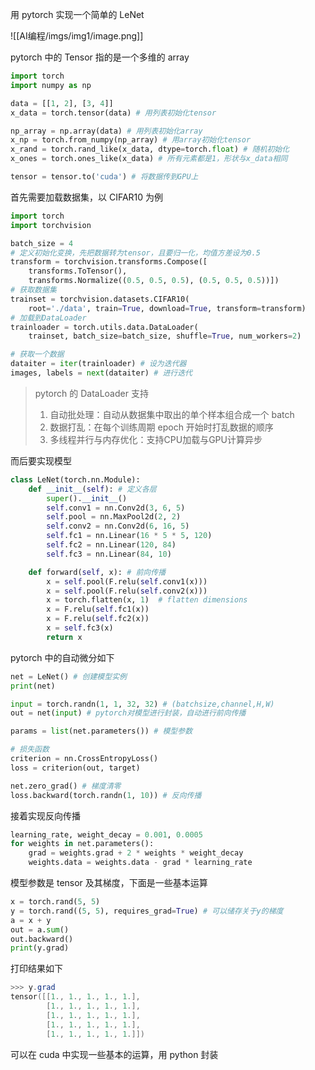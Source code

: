 
用 pytorch 实现一个简单的 LeNet

![[AI编程/imgs/img1/image.png]]

pytorch 中的 Tensor 指的是一个多维的 array 

```python
import torch 
import numpy as np 

data = [[1, 2], [3, 4]] 
x_data = torch.tensor(data) # 用列表初始化tensor

np_array = np.array(data) # 用列表初始化array
x_np = torch.from_numpy(np_array) # 用array初始化tensor
x_rand = torch.rand_like(x_data, dtype=torch.float) # 随机初始化
x_ones = torch.ones_like(x_data) # 所有元素都是1，形状与x_data相同

tensor = tensor.to('cuda') # 将数据传到GPU上
```

首先需要加载数据集，以 CIFAR10 为例

```python
import torch
import torchvision

batch_size = 4
# 定义初始化变换，先把数据转为tensor，且要归一化，均值方差设为0.5
transform = torchvision.transforms.Compose([
    transforms.ToTensor(), 
    transforms.Normalize((0.5, 0.5, 0.5), (0.5, 0.5, 0.5))])
# 获取数据集
trainset = torchvision.datasets.CIFAR10(
    root='./data', train=True, download=True, transform=transform)
# 加载到DataLoader
trainloader = torch.utils.data.DataLoader(
    trainset, batch_size=batch_size, shuffle=True, num_workers=2)

# 获取一个数据
dataiter = iter(trainloader) # 设为迭代器
images, labels = next(dataiter) # 进行迭代
```

>pytorch 的 DataLoader 支持
>1. 自动批处理：自动从数据集中取出的单个样本组合成一个 batch
>2. 数据打乱：在每个训练周期 epoch 开始时打乱数据的顺序
>3. 多线程并行与内存优化：支持CPU加载与GPU计算异步

而后要实现模型

```python
class LeNet(torch.nn.Module):
    def __init__(self): # 定义各层
        super().__init__()
        self.conv1 = nn.Conv2d(3, 6, 5)
        self.pool = nn.MaxPool2d(2, 2)
        self.conv2 = nn.Conv2d(6, 16, 5)
        self.fc1 = nn.Linear(16 * 5 * 5, 120)
        self.fc2 = nn.Linear(120, 84)
        self.fc3 = nn.Linear(84, 10)

    def forward(self, x): # 前向传播
        x = self.pool(F.relu(self.conv1(x)))
        x = self.pool(F.relu(self.conv2(x)))
        x = torch.flatten(x, 1)  # flatten dimensions
        x = F.relu(self.fc1(x))
        x = F.relu(self.fc2(x))
        x = self.fc3(x)
        return x
```

pytorch 中的自动微分如下

```python
net = LeNet() # 创建模型实例
print(net)

input = torch.randn(1, 1, 32, 32) # (batchsize,channel,H,W)
out = net(input) # pytorch对模型进行封装，自动进行前向传播

params = list(net.parameters()) # 模型参数

# 损失函数
criterion = nn.CrossEntropyLoss() 
loss = criterion(out, target) 

net.zero_grad() # 梯度清零
loss.backward(torch.randn(1, 10)) # 反向传播
```

接着实现反向传播

```python
learning_rate, weight_decay = 0.001, 0.0005
for weights in net.parameters():
    grad = weights.grad + 2 * weights * weight_decay
    weights.data = weights.data - grad * learning_rate
```

模型参数是 tensor 及其梯度，下面是一些基本运算

```python
x = torch.rand(5, 5)
y = torch.rand((5, 5), requires_grad=True) # 可以储存关于y的梯度
a = x + y
out = a.sum()
out.backward()
print(y.grad)
```

打印结果如下

```powershell
>>> y.grad
tensor([[1., 1., 1., 1., 1.],
        [1., 1., 1., 1., 1.],
        [1., 1., 1., 1., 1.],
        [1., 1., 1., 1., 1.],
        [1., 1., 1., 1., 1.]])
```

可以在 cuda 中实现一些基本的运算，用 python 封装







